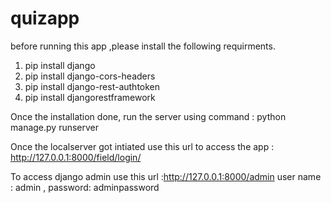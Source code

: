 # quizapp
before running this app ,please install the following requirments.
1. pip install django
1. pip install django-cors-headers
3. pip install django-rest-authtoken
4. pip install djangorestframework

Once the installation done, run the server using command : python manage.py runserver

Once the localserver got intiated use this url to access the app : http://127.0.0.1:8000/field/login/

To access django admin use this url :http://127.0.0.1:8000/admin
user name : admin , password: adminpassword
